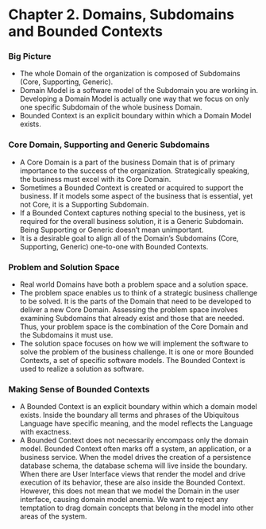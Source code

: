 # Chapter 2. Domains, Subdomains and Bounded Contexts

### Big Picture
- The whole Domain of the organization is composed of Subdomains (Core, Supporting, Generic).
- Domain Model is a software model of the Subdomain you are working in. Developing a Domain Model is actually one way that we focus on only one specific Subdomain of the whole business Domain. 
- Bounded Context is an explicit boundary within which a Domain Model exists.

### Core Domain, Supporting and Generic Subdomains
- A Core Domain is a part of the business Domain that is of primary importance to the success of the organization. Strategically speaking, the business must excel with its Core Domain.
- Sometimes a Bounded Context is created or acquired to support the business. If it models some aspect of the business that is essential, yet not Core, it is a Supporting Subdomain.
- If a Bounded Context captures nothing special to the business, yet is required for the overall business solution, it is a Generic Subdomain. Being Supporting or Generic doesn’t mean unimportant.
- It is a desirable goal to align all of the Domain’s Subdomains (Core, Supporting, Generic) one-to-one with Bounded Contexts.

### Problem and Solution Space
- Real world Domains have both a problem space and a solution space. 
- The problem space enables us to think of a strategic business challenge to be solved. It is the parts of the Domain that need to be developed to deliver a new Core Domain. Assessing the problem space involves examining Subdomains that already exist and those that are needed. Thus, your problem space is the combination of the Core Domain and the Subdomains it must use.
- The solution space focuses on how we will implement the software to solve the problem of the business challenge. It is one or more Bounded Contexts, a set of specific software models. The Bounded Context is used to realize a solution as software.

### Making Sense of Bounded Contexts
- A Bounded Context is an explicit boundary within which a domain model exists. Inside the boundary all terms and phrases of the Ubiquitous Language have specific meaning, and the model reflects the Language with exactness.
- A Bounded Context does not necessarily encompass only the domain model. Bounded Context often marks off a system, an application, or a business service. When the model drives the creation of a persistence database schema, the database schema will live inside the boundary. When there are User Interface views that render the model and drive execution of its behavior, these are also inside the Bounded Context. However, this does not mean that we model the Domain in the user interface, causing domain model anemia. We want to reject any temptation to drag domain concepts that belong in the model into other areas of the system.